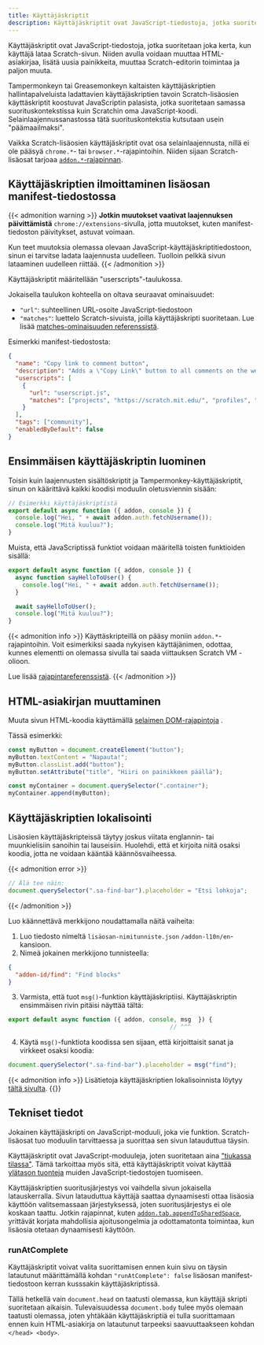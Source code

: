 ```yaml
---
title: Käyttäjäskriptit
description: Käyttäjäskriptit ovat JavaScript-tiedostoja, jotka suoritetaan joka kerta, kun käyttäjä lataa Scratch-sivun. Niiden avulla voidaan muuttaa HTML-asiakirjaa, lisätä uusia painikkeita, muuttaa Scratch-editorin toimintaa ja paljon muuta.
---
```


Käyttäjäskriptit ovat JavaScript-tiedostoja, jotka suoritetaan joka kerta, kun käyttäjä lataa Scratch-sivun. Niiden avulla voidaan muuttaa HTML-asiakirjaa, lisätä uusia painikkeita, muuttaa Scratch-editorin toimintaa ja paljon muuta.

Tampermonkeyn tai Greasemonkeyn kaltaisten käyttäjäskriptien hallintapalveluista ladattavien käyttäjäskriptien tavoin Scratch-lisäosien käyttäskriptit koostuvat JavaScriptin palasista, jotka suoritetaan samassa suorituskontekstissa kuin Scratchin oma JavaScript-koodi. Selainlaajennussanastossa tätä suorituskontekstia kutsutaan usein "päämaailmaksi".

Vaikka Scratch-lisäosien käyttäjäskriptit ovat osa selainlaajennusta, nillä ei ole pääsyä `chrome.*`- tai `browser.*`-rajapintoihin. Niiden sijaan Scratch-lisäosat tarjoaa [`addon.*`-rajapinnan](/docs/reference/addon-api/).


## Käyttäjäskriptien ilmoittaminen lisäosan manifest-tiedostossa

{{< admonition warning >}}
**Jotkin muutokset vaativat laajennuksen päivittämistä** `chrome://extensions`-sivulla, jotta muutokset, kuten manifest-tiedoston päivitykset, astuvat voimaan.

Kun teet muutoksia olemassa olevaan JavaScript-käyttäjäskriptitiedostoon, sinun ei tarvitse ladata laajennusta uudelleen. Tuolloin pelkkä sivun lataaminen uudelleen riittää.
{{< /admonition >}}

Käyttäjäskriptit määritellään "userscripts"-taulukossa.

Jokaisella taulukon kohteella on oltava seuraavat ominaisuudet:
- `"url"`: suhteellinen URL-osoite JavaScript-tiedostoon
- `"matches"`: luettelo Scratch-sivuista, joilla käyttäjäskripti suoritetaan. Lue lisää [matches-ominaisuuden referenssistä](/docs/reference/addon-manifest/#matches).

Esimerkki manifest-tiedostosta:
```json
{
  "name": "Copy link to comment button",
  "description": "Adds a \"Copy Link\" button to all comments on the website, next to the \"Report\" button.",
  "userscripts": [
    {
      "url": "userscript.js",
      "matches": ["projects", "https://scratch.mit.edu/", "profiles", "studios"]
    }
  ],
  "tags": ["community"],
  "enabledByDefault": false
}
```

## Ensimmäisen käyttäjäskriptin luominen

Toisin kuin laajennusten sisältöskriptit ja Tampermonkey-käyttäjäskriptit, sinun on käärittävä kaikki koodisi moduulin oletusviennin sisään:
```js
// Esimerkki käyttäjäskriptistä
export default async function ({ addon, console }) {
  console.log("Hei, " + await addon.auth.fetchUsername());
  console.log("Mitä kuuluu?");
}
```

Muista, että JavaScriptissä funktiot voidaan määritellä toisten funktioiden sisällä:
```js
export default async function ({ addon, console }) {
  async function sayHelloToUser() {
    console.log("Hei, " + await addon.auth.fetchUsername());
  }

  await sayHelloToUser();
  console.log("Mitä kuuluu?");
}
```

{{< admonition info >}}
Käyttäskripteillä on pääsy moniin `addon.*`-rajapintoihin. Voit esimerkiksi saada nykyisen käyttäjänimen, odottaa, kunnes elementti on olemassa sivulla tai saada viittauksen Scratch VM -olioon.

Lue lisää [rajapintareferenssistä](/docs/reference/addon-api/).
{{< /admonition >}}


## HTML-asiakirjan muuttaminen

Muuta sivun HTML-koodia käyttämällä [selaimen DOM-rajapintoja](https://developer.mozilla.org/en-US/docs/Web/API/HTML_DOM_API) .

Tässä esimerkki:
```js
const myButton = document.createElement("button");
myButton.textContent = "Napauta!";
myButton.classList.add("button");
myButton.setAttribute("title", "Hiiri on painikkeen päällä");

const myContainer = document.querySelector(".container");
myContainer.append(myButton);
```

## Käyttäjäskriptien lokalisointi

Lisäosien käyttäjäskripteissä täytyy joskus viitata englannin- tai muunkielisiin sanoihin tai lauseisiin. Huolehdi, että et kirjoita niitä osaksi koodia, jotta ne voidaan kääntää käännösvaiheessa.

{{< admonition error >}}
```js
// Älä tee näin:
document.querySelector(".sa-find-bar").placeholder = "Etsi lohkoja";
```
{{< /admonition >}}

Luo käännettävä merkkijono noudattamalla näitä vaiheita:
1. Luo tiedosto nimeltä `lisäosan-nimitunniste.json` `/addon-l10n/en`-kansioon.
2. Nimeä jokainen merkkijono tunnisteella:
```json
{
  "addon-id/find": "Find blocks"
}
```
3. Varmista, että tuot `msg()`-funktion käyttäjäskriptiisi. Käyttäjäskriptin ensimmäisen rivin pitäisi näyttää tältä:
```js
export default async function ({ addon, console, msg  }) {
                                              // ^^^
```
4. Käytä `msg()`-funktiota koodissa sen sijaan, että kirjoittaisit sanat ja virkkeet osaksi koodia:
```js
document.querySelector(".sa-find-bar").placeholder = msg("find");
```

{{< admonition info >}}
Lisätietoja käyttäjäskriptien lokalisoinnista löytyy [tältä sivulta](/docs/localization/localizing-addons/).
{{</admonition >}}


## Tekniset tiedot

Jokainen käyttäjäskripti on JavaScript-moduuli, joka vie funktion. Scratch-lisäosat tuo moduulin tarvittaessa ja suorittaa sen sivun latauduttua täysin.

Käyttäjäskriptit ovat JavaScript-moduuleja, joten suoritetaan aina ["tiukassa tilassa"](https://developer.mozilla.org/en-US/docs/Web/JavaScript/Reference/Strict_mode). Tämä tarkoittaa myös sitä, että käyttäjäskriptit voivat käyttää [ylätason tuonteja](https://developer.mozilla.org/en-US/docs/Web/JavaScript/Reference/Statements/import) muiden JavaScript-tiedostojen tuomiseen.

Käyttäjäskriptien suoritusjärjestys voi vaihdella sivun jokaisella latauskerralla. Sivun latauduttua käyttäjä saattaa dynaamisesti ottaa lisäosia käyttöön valitsemassaan järjestyksessä, joten suoritusjärjestys ei ole koskaan taattu. Jotkin rajapinnat, kuten [`addon.tab.appendToSharedSpace`](/docs/reference/addon-api/addon.tab/addon.tab.appendtosharedspace/), yrittävät korjata mahdollisia ajoitusongelmia ja odottamatonta toimintaa, kun lisäosia otetaan dynaamisesti käyttöön.

### runAtComplete

Käyttäjäskriptit voivat valita suorittamisen ennen kuin sivu on täysin latautunut määrittämällä kohdan `"runAtComplete": false` lisäosan manifest-tiedostoon kerran kusssakin käyttäjäskriptissä.

Tällä hetkellä vain `document.head` on taatusti olemassa, kun käyttäjä skripti suoritetaan aikaisin. Tulevaisuudessa `document.body` tulee myös olemaan taatusti olemassa, joten yhtäkään käyttäjäskriptiä ei tulla suorittamaan ennen kuin HTML-asiakirja on latautunut tarpeeksi saavuuttaakseen kohdan `</head> <body>`.
